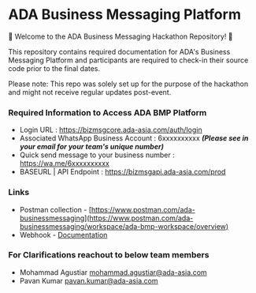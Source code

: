 # ADA Business Messaging Platform

🚀 Welcome to the ADA Business Messaging Hackathon Repository! 🚀

This repository contains required documentation for ADA's Business Messaging Platform and participants are required to check-in their source code prior to the final dates.

Please note: This repo was solely set up for the purpose of the hackathon and might not receive regular updates post-event.

### Required Information to Access ADA BMP Platform

- Login URL :  https://bizmsgcore.ada-asia.com/auth/login
- Associated WhatsApp Business Account : 6xxxxxxxxxx ***(Please see in your email for your team's unique number)***
- Quick send message to your business number : https://wa.me/6xxxxxxxxxx
- BASEURL | API Endpoint : https://bizmsgapi.ada-asia.com/prod


### Links 
 - Postman collection - [https://www.postman.com/ada-businessmessaging](https://www.postman.com/ada-businessmessaging/workspace/ada-bmp-workspace/overview)
 - Webhook - [Documentation](https://github.com/ada-wa-hackathon/template-repository-2023/tree/a9b199dfbd03188f9b664c43efa5c13a7612f5d0/Documentation)

### For Clarifications reachout to below team members
- Mohammad Agustiar <mohammad.agustiar@ada-asia.com>
- Pavan Kumar <pavan.kumar@ada-asia.com>
